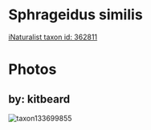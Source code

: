 
Sphrageidus similis
===================
  
[iNaturalist taxon id: 362811](https://www.inaturalist.org/taxa/362811)
# Photos

## by: kitbeard
  
![taxon133699855](https://inaturalist-open-data.s3.amazonaws.com/photos/143187496/medium.jpeg)
